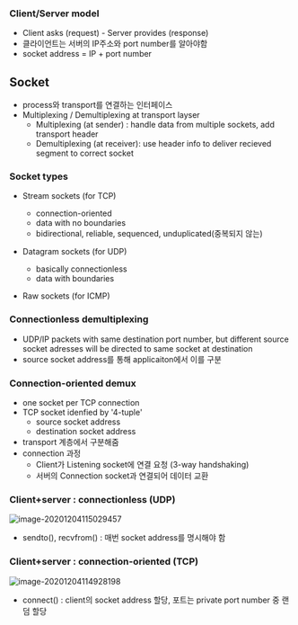 ### Client/Server model

* Client asks (request) - Server provides (response)
* 클라이언트는 서버의 IP주소와 port number를 알아야함
* socket address = IP + port number

## Socket

* process와 transport를 연결하는 인터페이스
* Multiplexing / Demultiplexing at transport layser
  * Multiplexing (at sender) : handle data from multiple sockets, add transport header
  * Demultiplexing (at receiver): use header info to deliver recieved segment to correct socket

### Socket types

* Stream sockets (for TCP)
  * connection-oriented
  * data with no boundaries
  * bidirectional, reliable, sequenced, unduplicated(중복되지 않는)
* Datagram sockets (for UDP)
  * basically connectionless
  * data with boundaries

* Raw sockets (for ICMP)

### Connectionless demultiplexing

* UDP/IP packets with same destination port number, but different source socket adresses will be directed to same socket at destination
* source socket address를 통해 applicaiton에서 이를 구분

### Connection-oriented demux

* one socket per TCP connection
* TCP socket idenfied by '4-tuple'
  * source socket address
  * destination socket address
* transport 계층에서 구분해줌
* connection 과정
  * Client가 Listening socket에 연결 요청 (3-way handshaking)
  * 서버의 Connection socket과 연결되어 데이터 교환

### Client+server : connectionless (UDP)

![image-20201204115029457](C:\Users\yoonho\AppData\Roaming\Typora\typora-user-images\image-20201204115029457.png)

* sendto(), recvfrom() : 매번 socket address를 명시해야 함

### Client+server : connection-oriented (TCP)

![image-20201204114928198](C:\Users\yoonho\AppData\Roaming\Typora\typora-user-images\image-20201204114928198.png)

* connect() : client의 socket address 할당, 포트는 private port number 중 랜덤 할당